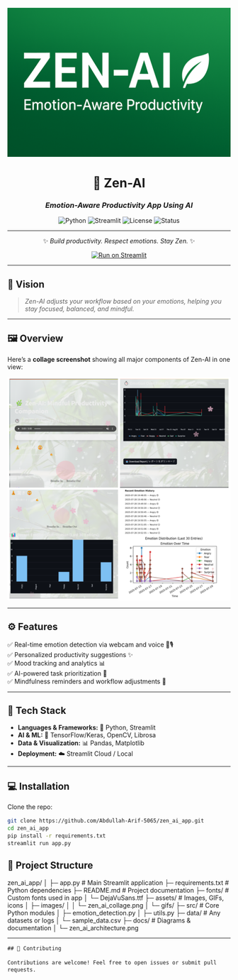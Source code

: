 <div align="center">

![Zen-AI Banner](assets/zen_ai_banner.png)

# 🌿 Zen-AI  
### *Emotion-Aware Productivity App Using AI*  

![Python](https://img.shields.io/badge/Python-3.11-blue?style=for-the-badge&logo=python)
![Streamlit](https://img.shields.io/badge/Streamlit-1.27-orange?style=for-the-badge&logo=streamlit)
![License](https://img.shields.io/badge/License-MIT-green?style=for-the-badge)
![Status](https://img.shields.io/badge/Status-Alpha-red?style=for-the-badge)

---

✨ *Build productivity. Respect emotions. Stay Zen.* ✨  

[![Run on Streamlit](https://static.streamlit.io/badges/streamlit_badge_black_white.svg)](https://share.streamlit.io/your-username/zen_ai_app)

</div>

---

## 🌟 Vision  
> *Zen-AI adjusts your workflow based on your emotions, helping you stay focused, balanced, and mindful.*

---

## 🖼️ Overview  
Here’s a **collage screenshot** showing all major components of Zen-AI in one view:  

![Zen-AI Overview](assets/zen_ai_collage.png)  

---

## ⚙️ Features  
✅ Real-time emotion detection via webcam and voice 🎥🎙️  
✅ Personalized productivity suggestions ✨  
✅ Mood tracking and analytics 📊  
✅ AI-powered task prioritization 🧠  
✅ Mindfulness reminders and workflow adjustments 🌿  

---

## 🧐 Tech Stack  
- **Languages & Frameworks:** 🐍 Python, Streamlit  
- **AI & ML:** 🤖 TensorFlow/Keras, OpenCV, Librosa  
- **Data & Visualization:** 📊 Pandas, Matplotlib  
- **Deployment:** ☁️ Streamlit Cloud / Local  

---

## 💻 Installation  

Clone the repo:
```bash
git clone https://github.com/Abdullah-Arif-5065/zen_ai_app.git
cd zen_ai_app
pip install -r requirements.txt
streamlit run app.py


```
## 📂 Project Structure

zen_ai_app/
│
├─ app.py                     # Main Streamlit application
├─ requirements.txt           # Python dependencies
├─ README.md                  # Project documentation
├─ fonts/                     # Custom fonts used in app
│   └─ DejaVuSans.ttf
├─ assets/                    # Images, GIFs, icons
│   ├─ images/
│   │   └─ zen_ai_collage.png
│   └─ gifs/
├─ src/                       # Core Python modules
│   ├─ emotion_detection.py
│   ├─ utils.py
├─ data/                      # Any datasets or logs
│   └─ sample_data.csv
├─ docs/                      # Diagrams & documentation
│   └─ zen_ai_architecture.png

---
```
## 🤝 Contributing

Contributions are welcome! Feel free to open issues or submit pull requests.